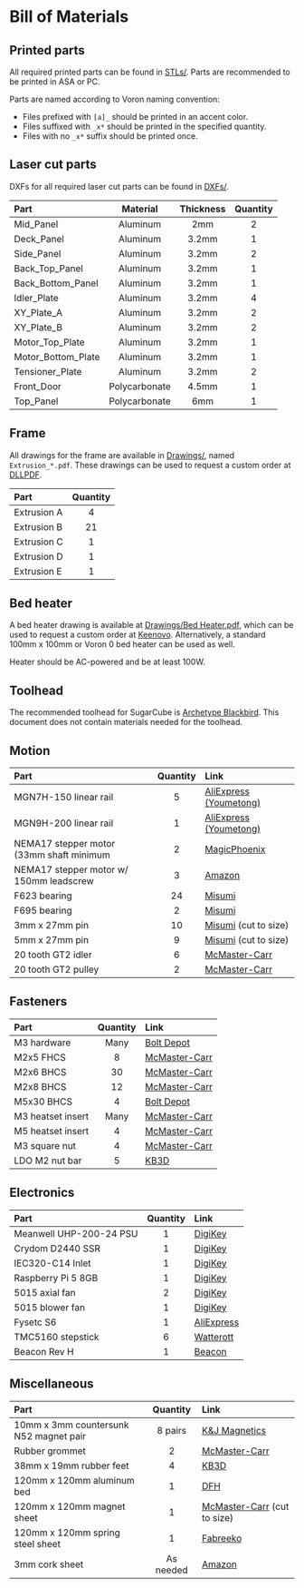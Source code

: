 # Bill of Materials

## Printed parts

All required printed parts can be found in [STLs/](STLs). Parts are recommended to be printed in ASA or PC.

Parts are named according to Voron naming convention:
* Files prefixed with `[a]_` should be printed in an accent color.
* Files suffixed with `_x*` should be printed in the specified quantity.
* Files with no `_x*` suffix should be printed once.

## Laser cut parts

DXFs for all required laser cut parts can be found in [DXFs/](DXFs).

| Part | Material | Thickness | Quantity |
|:-|:-:|:-:|:-:|
| Mid_Panel | Aluminum | 2mm | 2 |
| Deck_Panel | Aluminum | 3.2mm | 1 |
| Side_Panel | Aluminum | 3.2mm | 2 |
| Back_Top_Panel | Aluminum | 3.2mm | 1 |
| Back_Bottom_Panel | Aluminum | 3.2mm | 1 |
| Idler_Plate | Aluminum | 3.2mm | 4 |
| XY_Plate_A | Aluminum | 3.2mm | 2 |
| XY_Plate_B | Aluminum | 3.2mm | 2 |
| Motor_Top_Plate | Aluminum | 3.2mm | 1 |
| Motor_Bottom_Plate | Aluminum | 3.2mm | 1 |
| Tensioner_Plate | Aluminum | 3.2mm | 2 |
| Front_Door | Polycarbonate | 4.5mm | 1 |
| Top_Panel | Polycarbonate | 6mm | 1 |

## Frame

All drawings for the frame are available in [Drawings/](Drawings), named `Extrusion_*.pdf`. These drawings can be used to request a custom order at [DLLPDF](https://dllpdf.com).

| Part | Quantity |
|:-|:-:|
| Extrusion A | 4 |
| Extrusion B | 21 |
| Extrusion C | 1 |
| Extrusion D | 1 |
| Extrusion E | 1 |

## Bed heater

A bed heater drawing is available at [Drawings/Bed Heater.pdf](Drawings/Bed%20Heater.pdf), which can be used to request a custom order at [Keenovo](https://www.keenovo.com/). Alternatively, a standard 100mm x 100mm or Voron 0 bed heater can be used as well.

Heater should be AC-powered and be at least 100W.

## Toolhead

The recommended toolhead for SugarCube is [Archetype Blackbird](https://github.com/Armchair-Heavy-Industries/Archetype). This document does not contain materials needed for the toolhead.

## Motion

| Part | Quantity | Link |
|:-|:-:|:-|
| MGN7H-150 linear rail | 5 | [AliExpress (Youmetong)](https://www.aliexpress.us/item/3256801304880853.html) |
| MGN9H-200 linear rail | 1 | [AliExpress (Youmetong)](https://www.aliexpress.us/item/3256801245010834.html) |
| NEMA17 stepper motor (33mm shaft minimum | 2 | [MagicPhoenix](https://magicphoenix.xyz/product/moons-ms17hd6p4200-with-38mm-shaft/) |
| NEMA17 stepper motor w/ 150mm leadscrew | 3 | [Amazon](https://www.amazon.com/dp/B07YQLVZ86/) |
| F623 bearing | 24 | [Misumi](https://us.misumi-ec.com/vona2/detail/221000528976/) |
| F695 bearing | 2 | [Misumi](https://us.misumi-ec.com/vona2/detail/221000528976/) |
| 3mm x 27mm pin | 10 | [Misumi](https://us.misumi-ec.com/vona2/detail/110100140710/) (cut to size) |
| 5mm x 27mm pin | 9 | [Misumi](https://us.misumi-ec.com/vona2/detail/110100140710/) (cut to size) |
| 20 tooth GT2 idler | 6 | [McMaster-Carr](https://www.mcmaster.com/3693N11/) |
| 20 tooth GT2 pulley | 2 | [McMaster-Carr](https://www.mcmaster.com/3684N12/) |

## Fasteners

| Part | Quantity | Link |
|:-|:-:|:-|
| M3 hardware | Many | [Bolt Depot](https://boltdepot.com/) |
| M2x5 FHCS | 8 | [McMaster-Carr](https://www.mcmaster.com/91294A003/) |
| M2x6 BHCS | 30 | [McMaster-Carr](https://www.mcmaster.com/90128A179/) |
| M2x8 BHCS | 12 | [McMaster-Carr](https://www.mcmaster.com/90128A178/) |
| M5x30 BHCS | 4 | [Bolt Depot](https://boltdepot.com/Product-Details?product=15651) |
| M3 heatset insert | Many | [McMaster-Carr](https://www.mcmaster.com/94180A331/) |
| M5 heatset insert | 4 | [McMaster-Carr](https://www.mcmaster.com/94180A361/) |
| M3 square nut | 4 | [McMaster-Carr](https://www.mcmaster.com/97259A101/) |
| LDO M2 nut bar | 5 | [KB3D](https://kb-3d.com/store/frame-enclosure/401-ldo-t-nut-bar-kit-for-voron-v0-1639078625144.html) |

## Electronics

| Part | Quantity | Link |
|:-|:-:|:-|
| Meanwell UHP-200-24 PSU | 1 | [DigiKey](https://www.digikey.com/en/products/detail/mean-well-usa-inc/UHP-200-24/7707239) |
| Crydom D2440 SSR | 1 | [DigiKey](https://www.digikey.com/en/products/detail/sensata-crydom/D2440/221764) |
| IEC320-C14 Inlet | 1 | [DigiKey](https://www.digikey.com/en/products/detail/adam-tech/IEC-GS-1-100/9831135) |
| Raspberry Pi 5 8GB | 1 | [DigiKey](https://www.digikey.com/en/products/detail/raspberry-pi/SC1112/21658257) |
| 5015 axial fan | 2 | [DigiKey](https://www.digikey.com/en/products/detail/delta-electronics/AFB0524HHB/2560406) |
| 5015 blower fan | 1 | [DigiKey](https://www.digikey.com/en/products/detail/delta-electronics/BFB0524HH/1014447) |
| Fysetc S6 | 1 | [AliExpress](https://www.aliexpress.us/item/2255800159054476.html) |
| TMC5160 stepstick | 6 | [Watterott](https://shop.watterott.com/SilentStepStick-TMC5160-Stepper-motor-driver-HV-V15) |
| Beacon Rev H | 1 | [Beacon](https://beacon3d.com/product/beacon-h/) |

## Miscellaneous

| Part | Quantity | Link |
|:-|:-:|:-|
| 10mm x 3mm countersunk N52 magnet pair | 8 pairs | [K&J Magnetics](https://www.kjmagnetics.com/proddetail.asp?prod=R622CS-P-N52) |
| Rubber grommet | 2 | [McMaster-Carr](https://www.mcmaster.com/9307K65/) |
| 38mm x 19mm rubber feet | 4 | [KB3D](https://kb-3d.com/store/hardware/458-rubber-machine-foot-amplifier-38mm-x-19mm-set-of-4-1642262899696.html) |
| 120mm x 120mm aluminum bed | 1 | [DFH](https://dfh.fm/products/ultra-flat-aluminum-beds-for-ants-by-lightweight-labware) |
| 120mm x 120mm magnet sheet | 1 | [McMaster-Carr](https://www.mcmaster.com/7301T25/) (cut to size) |
| 120mm x 120mm spring steel sheet | 1 | [Fabreeko](https://www.fabreeko.com/products/open-beta-semi-satin-thin-dual-sided-textured-beds-by-honeybadger) |
| 3mm cork sheet | As needed | [Amazon](https://www.amazon.com/gp/product/B0CFKTGZSB/) |
